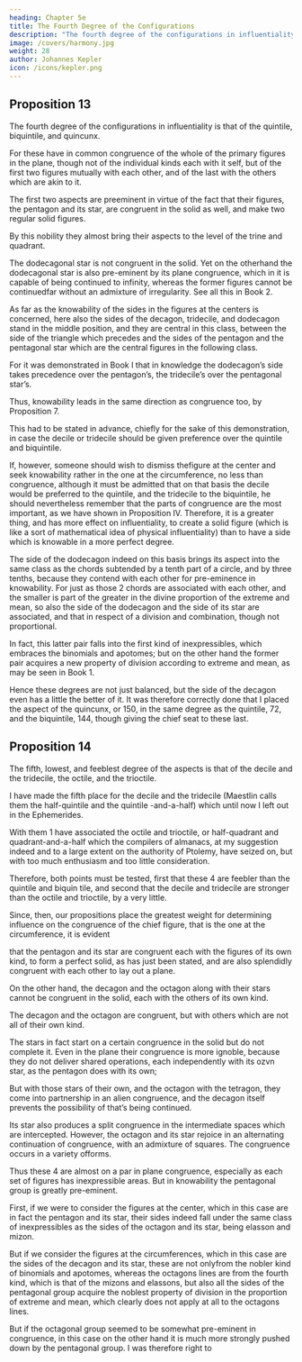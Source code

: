 ```yaml
---
heading: Chapter 5e
title: The Fourth Degree of the Configurations
description: "The fourth degree of the configurations in influentiality is that of the quintile, biquintile, and quincunx"
image: /covers/harmony.jpg
weight: 28
author: Johannes Kepler
icon: /icons/kepler.png
---
```




## Proposition 13

The fourth degree of the configurations in influentiality is that of the quintile, biquintile, and quincunx.

For these have in common congruence of the whole of the primary figures in the plane, though not of the individual kinds each with it self, but of the first two figures mutually with each other, and of the last with the others which are akin to it. 

The first two aspects are preeminent in virtue of the fact that their figures, the pentagon and its star, are congruent in the solid as well, and make two regular solid figures. 

By this nobility they almost bring their aspects to the level of the trine and quadrant. 

The dodecagonal star is not congruent in the solid. Yet on the otherhand the dodecagonal star is also pre-eminent by its plane congruence, which in it is capable of being continued to infinity, whereas the former figures cannot be continuedfar without an admixture of irregularity. See all this in Book 2. 

As far as the knowability of the sides in the figures at the centers is concerned, here also the sides of the decagon, tridecile, and dodecagon stand in the middle position, and they are central in this class, between the side of the triangle which precedes and the sides of the pentagon and the pentagonal star which are the central figures in the following class. 

For it was demonstrated in Book I that in knowledge the dodecagon’s side takes precedence over the pentagon’s, the tridecile’s over the pentagonal star’s. 

Thus, knowability leads in the same direction as congruence too, by Proposition 7. 

This had to be stated in advance, chiefly for the sake of this demonstration, in case the decile or tridecile should be given preference over the quintile and biquintile. 

If, however, someone should wish to dismiss thefigure at the center and seek knowability rather in the one at the circumference, no less than congruence, although it must be admitted that on that basis the decile would be preferred to the quintile, and the tridecile to the biquintile, he should nevertheless remember that the parts of congruence are the most important, as we have shown in Proposition IV. Therefore, it is a greater thing, and has more effect on influentiality, to create a solid figure (which is like a sort of mathematical idea of physical influentiality) than to have a side which is knowable in a more perfect degree. 

The side of the dodecagon indeed on this basis brings its aspect into the same class as the chords subtended by a tenth part of a circle, and by three tenths, because they contend with each other for pre-eminence in knowability. For just as those 2 chords are associated with each other, and the smaller is part of the greater in the divine proportion of the extreme and mean, so also the side of the dodecagon and the side of its star are associated, and that in respect of a division and combination, though not proportional. 

In fact, this latter pair falls into the first kind of inexpressibles, which embraces the binomials and apotomes; but on the other hand the former pair acquires a new property of division according to extreme and mean, as may be seen in Book 1. 

Hence these degrees are not just balanced, but the side of the decagon even has a little the better of it. It was therefore correctly done that I placed the aspect of the quincunx, or 150, in the same degree as the quintile,
72, and the biquintile, 144, though giving the chief seat to these last.


## Proposition 14

The fifth, lowest, and feeblest degree of the aspects is that of the decile and the tridecile, the octile, and the trioctile. 

I have made the fifth place for the decile and the tridecile (Maestlin calls them the half-quintile and the quintile -and-a-half) which until now I left out in the Ephemerides. 

With them 1 have associated the octile and trioctile, or half-quadrant and quadrant-and-a-half which the compilers of almanacs, at my suggestion indeed and to a large extent on the authority of Ptolemy,
have seized on, but with too much enthusiasm and too little consideration.

Therefore, both points must be tested, first that these 4 are feebler than the quintile and biquin­
tile, and second that the decile and tridecile are stronger than the octile
and trioctile, by a very little. 

Since, then, our propositions place the greatest weight for determining influence on the congruence
of the chief figure, that is the one at the circumference, it is evident 

that the pentagon and its star are congruent each with the figures of its own kind, to form a perfect solid, as has just been stated, and are also splendidly congruent with each other to lay out a plane.

On the other hand, the decagon and the octagon along with their stars cannot be congruent in the solid, each
with the others of its own kind. 

The decagon and the octagon are congruent, but with others which are not all of their own kind. 

The stars in fact start on a certain congruence in the solid but do not complete it. Even in the plane their congruence is more ignoble, because they do not deliver shared operations, each independently with its ozvn star, as the pentagon does with its own; 

But with those stars of their own, and the octagon with the tetragon, they come into partnership in an alien congruence, and the decagon itself prevents the possibility of that’s being continued. 

Its star also produces a split congruence in the intermediate spaces which are intercepted. However, the octagon and its star rejoice in an alternating continuation of congruence, with an admixture of squares. The congruence occurs in a variety offorms. 

Thus these 4 are almost on a par in plane congruence, especially as each set of figures has inexpressible areas.
But in knowability the pentagonal group is greatly pre-eminent.

First, if we were to consider the figures at the center, which in this case are in fact the pentagon and its star, their sides indeed fall under the same class of inexpressibles as the sides of the octagon and its star, being elasson and mizon.

But if we consider the figures at the circumferences, which in this case are the sides of the decagon and its star, these are not onlyfrom the nobler kind of binomials and apotomes, whereas the octagons lines are from the fourth kind, which is that of the mizons and elassons, but also all the sides of the pentagonal group acquire the noblest property of division in the proportion of extreme and mean, which clearly does not apply at all to the octagons lines.

But if the octagonal group seemed to be somewhat pre-eminent in congruence, in this case on the other hand it is much more strongly pushed down by the pentagonal group. I was therefore right to
